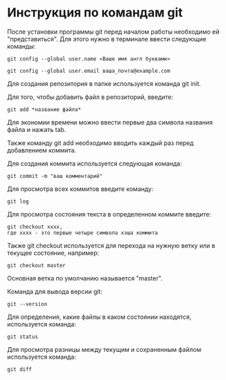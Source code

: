 # Инструкция по командам git

После установки программы git перед началом работы необходимо ей "представиться". Для этого нужно в терминале ввести следующие команды:

    git config --global user.name «Ваше имя англ буквами»

    git config --global user.email ваша_почта@example.com

Для создания репозитория в папке используется команда git init.

Для того, чтобы добавить файл в репозиторий, введите: 

    git add *название файла*

Для экономии времени можно ввести первые два символа названия файла и нажать tab.

Также команду git add необходимо вводить каждый раз перед добавлением коммита.

Для создания коммита используется следующая команда:

    git commit -m "ваш комментарий"

Для просмотра всех коммитов введите команду: 

    git log

Для просмотра состояния текста в определенном коммите введите:

    git checkout xxxx,
    где xxxx - это первые четыре символа хэша коммита

Также git checkout используется для перехода на нужную ветку или в текущее состояние, например:

    git checkout master

Основная ветка по умолчанию называется "master".

Команда для вывода версии git:

    git --version

Для определения, какие файлы в каком состоянии находятся, используется команда:

    git status

Для просмотра разницы между текущим и сохраненным файлом используется команда:

    git diff

